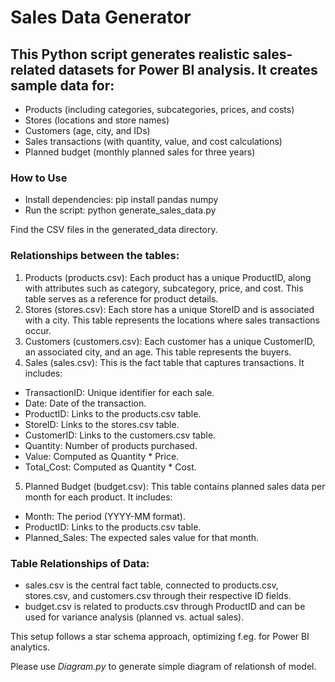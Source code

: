 # Sales Data Generator

## This Python script generates realistic sales-related datasets for Power BI analysis. It creates sample data for:

- Products (including categories, subcategories, prices, and costs)
- Stores (locations and store names)
- Customers (age, city, and IDs)
- Sales transactions (with quantity, value, and cost calculations)
- Planned budget (monthly planned sales for three years)

### How to Use

- Install dependencies: pip install pandas numpy
- Run the script: python generate_sales_data.py

Find the CSV files in the generated_data directory.

### Relationships between the tables:

1. Products (products.csv): Each product has a unique ProductID, along with attributes such as category, subcategory, price, and cost. This table serves as a reference for product details.
2. Stores (stores.csv): Each store has a unique StoreID and is associated with a city. This table represents the locations where sales transactions occur.
3. Customers (customers.csv): Each customer has a unique CustomerID, an associated city, and an age. This table represents the buyers.
4. Sales (sales.csv): This is the fact table that captures transactions. It includes:

- TransactionID: Unique identifier for each sale.
- Date: Date of the transaction.
- ProductID: Links to the products.csv table.
- StoreID: Links to the stores.csv table.
- CustomerID: Links to the customers.csv table.
- Quantity: Number of products purchased.
- Value: Computed as Quantity * Price.
- Total_Cost: Computed as Quantity * Cost.
  
5. Planned Budget (budget.csv): This table contains planned sales data per month for each product. It includes:
- Month: The period (YYYY-MM format).
- ProductID: Links to the products.csv table.
- Planned_Sales: The expected sales value for that month.

### Table Relationships of Data:
- sales.csv is the central fact table, connected to products.csv, stores.csv, and customers.csv through their respective ID fields.
- budget.csv is related to products.csv through ProductID and can be used for variance analysis (planned vs. actual sales).

This setup follows a star schema approach, optimizing f.eg. for Power BI analytics.




Please use *Diagram.py* to generate simple diagram of relationsh of model.

